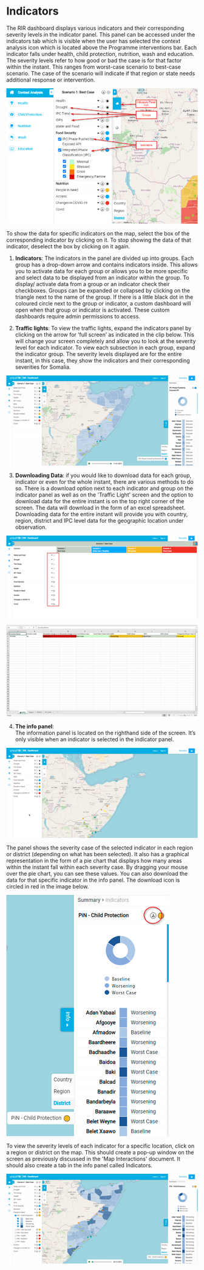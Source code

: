 # Indicators

The RIR dashboard displays various indicators and their corresponding severity levels in the indicator panel. This panel can be accessed under the indicators tab
which is visible when the user has selected the context analysis icon which is located above the Programme interventions bar. Each indicator falls under health,
child protection, nutrition, wash and education. The severity levels refer to how good or bad the case is for that factor within the instant. This ranges from worst-case scenario to best-case scenario. The case of the scenario will indicate if that region or state needs additional response or intervention. 

![Indicator Panel ](../img/indicator-tab-update.png "Indicator Panel")
>
To show the data for specific indicators on the map, select the box of the corresponding indicator by clicking on it. To stop showing the data of that indicator, deselect the box by clicking on it again.
>
>
1.	**Indicators**:
The indicators in the panel are divided up into groups. Each group has a drop-down arrow and contains indicators inside. This allows you to activate data for each group or allows you to be more specific and select data to be displayed from an indicator within the group. To display/ activate data from a group or an indicator check their checkboxes. Groups can be expanded or collapsed by clicking on the triangle next to the name of the group. If there is a little black dot in the coloured circle next to the group or indicator, a custom dashboard will open when that group or indicator is activated. These custom dashboards require admin permissions to access.
>
>
2. **Traffic lights**: 
To view the traffic lights, expand the indicators panel by clicking on the arrow for ‘full screen’ as indicated in the clip below. This will change your screen completely
and allow you to look at the severity level for each indicator. To view each subsection in each group, expand the indicator group. The severity levels displayed 
are for the entire instant, in this case, they show the indicators and their corresponding severities for Somalia.

![Traffic Lights](../img/traffic-lights.gif "Traffic Lights")
>
>
3. **Downloading Data**:
if you would like to download data for each group, indicator or even for the whole instant, there are various methods to do so. There is a download option next to each indicator and group on the indicator panel as well as on the 'Traffic Light' screen
and the option to download data for the entire instant is on the top right corner of the screen. The data will download in the form of an excel spreadsheet.
Downloading data for the entire instant will provide you with country, region, district and IPC level data for the geographic location under observation.

![Downloading Data](../img/Downloading-data.png "Downloading Data")

![Downloading Data for the Entire Instant](../img/Excel.gif "Downloading Data for the Entire Instant")
>
>
4.	**The info panel**:                                    
The information panel is located on the righthand side of the screen. It’s only visible when an indicator is selected in the indicator panel. 

![Info Panel](../img/info-panel.gif "Info Panel")

The panel shows the severity case of the selected indicator in each region or district (depending on what has been selected). It also has a graphical representation
in the form of a pie chart that displays how many areas within the instant fall within each severity case. By dragging your mouse over the pie chart,
you can see these values. You can also download the data for that specific indicator in the info panel. The download icon is circled in red in the image below. 

![Info Panel](../img/Infopanel.png "Info Panel")

To view the severity levels of each indicator for a specific location, click on a region or district on the map. This should create a pop-up window on the screen
as previously discussed in the 'Map Interactions' document. It should also create a tab in the info panel called Indicators.

![Info Panel Indicators](../img/info-panel-indicators.gif "Info Panel Indicators")







